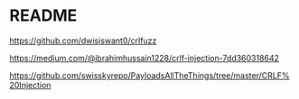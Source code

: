# README

https://github.com/dwisiswant0/crlfuzz

https://medium.com/@ibrahimhussain1228/crlf-injection-7dd360318642

https://github.com/swisskyrepo/PayloadsAllTheThings/tree/master/CRLF%20Injection